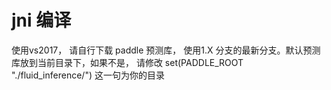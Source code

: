# jni 编译
使用vs2017， 请自行下载 paddle 预测库， 使用1.X 分支的最新分支。默认预测库放到当前目录下，如果不是， 请修改 set(PADDLE_ROOT "./fluid_inference/") 这一句为你的目录
